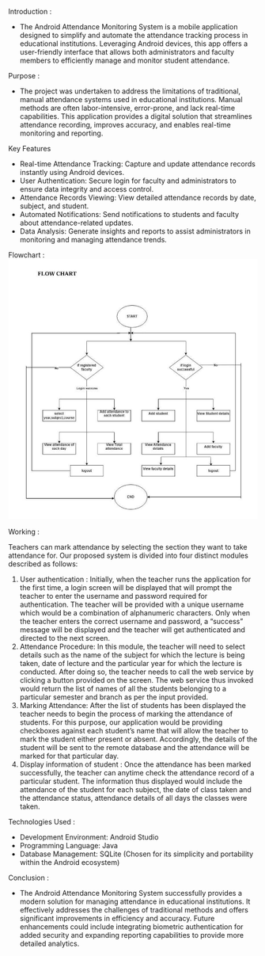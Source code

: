 Introduction : 
- The Android Attendance Monitoring System is a mobile application designed to simplify and automate the attendance tracking process in educational institutions. Leveraging Android devices, this app offers a user-friendly interface that allows both administrators and faculty members to efficiently manage and monitor student attendance.

Purpose :
- The project was undertaken to address the limitations of traditional, manual attendance systems used in educational institutions. Manual methods are often labor-intensive, error-prone, and lack real-time capabilities. This application provides a digital solution that streamlines attendance recording, improves accuracy, and enables real-time monitoring and reporting.

Key Features  
- Real-time Attendance Tracking: Capture and update attendance records instantly using Android devices.
- User Authentication: Secure login for faculty and administrators to ensure data integrity and access control.
- Attendance Records Viewing: View detailed attendance records by date, subject, and student.
- Automated Notifications: Send notifications to students and faculty about attendance-related updates.
- Data Analysis: Generate insights and reports to assist administrators in monitoring and managing attendance trends.

Flowchart : 
![Flowchart](myAT_flowchart.jpeg)

Working :

Teachers can mark attendance by selecting the section they want to take attendance for. Our 
proposed system is divided into four distinct modules described as follows:  
1. User authentication : Initially, when the teacher runs the application for the first time, a login 
screen will be displayed that will prompt the teacher to enter the username and password required 
for authentication. The teacher will be provided with a unique username which would be a 
combination of alphanumeric characters. Only when the teacher enters the correct username and 
password, a “success” message will be displayed and the teacher will get authenticated and directed 
to the next screen.   
2. Attendance Procedure: In this module, the teacher will need to select details such as the name of 
the subject for which the lecture is being taken, date of lecture and the particular year for which 
the lecture is conducted. After doing so, the teacher needs to call the web service by clicking a 
button provided on the screen. The web service thus invoked would return the list of names of all 
the students belonging to a particular semester and branch as per the input provided.  
3. Marking Attendance: After the list of students has been displayed the teacher needs to begin the 
process of marking the attendance of students. For this purpose, our application would be providing 
checkboxes against each student’s name that will allow the teacher to mark the student either 
present or absent. Accordingly, the details of the student will be sent to the remote database and 
the attendance will be marked for that particular day.   
4. Display information of student : Once the attendance has been marked successfully, the teacher 
can anytime check the attendance record of a particular student. The information thus displayed 
would include the attendance of the student for each subject, the date of class taken and the 
attendance status, attendance details of all days the classes were taken. 
  
Technologies Used :
- Development Environment: Android Studio
- Programming Language: Java
- Database Management: SQLite (Chosen for its simplicity and portability within the Android ecosystem)

Conclusion :
- The Android Attendance Monitoring System successfully provides a modern solution for managing attendance in educational institutions. It effectively addresses the challenges of traditional methods and offers significant improvements in efficiency and accuracy. Future enhancements could include integrating biometric authentication for added security and expanding reporting capabilities to provide more detailed analytics.

